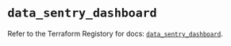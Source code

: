 # `data_sentry_dashboard`

Refer to the Terraform Registory for docs: [`data_sentry_dashboard`](https://registry.terraform.io/providers/jianyuan/sentry/0.12.3/docs/data-sources/dashboard).

